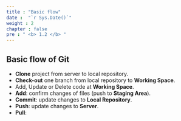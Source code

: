 ```yaml
---
title : "Basic flow"
date :  "`r Sys.Date()`" 
weight : 2
chapter : false
pre : " <b> 1.2 </b> "
---
```


## Basic flow of Git

- **Clone** project from server to local repository.
- **Check-out** one branch from local repository to **Working Space**.
- Add, Update or Delete code at **Working Space**.
- **Add**: confirm changes of files (push to **Staging Area**).
- **Commit**: update changes to **Local Repository**.
- **Push**: update changes to **Server**.
- **Pull**:
